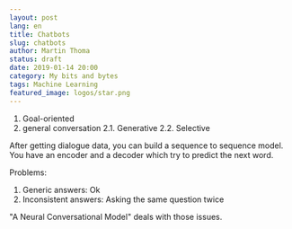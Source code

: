 ```yaml
---
layout: post
lang: en
title: Chatbots
slug: chatbots
author: Martin Thoma
status: draft
date: 2019-01-14 20:00
category: My bits and bytes
tags: Machine Learning
featured_image: logos/star.png
---
```

1. Goal-oriented
2. general conversation
2.1. Generative
2.2. Selective

After getting dialogue data, you can build a sequence to sequence model. You
have an encoder and a decoder which try to predict the next word.

Problems:

1. Generic answers: Ok
2. Inconsistent answers: Asking the same question twice

"A Neural Conversational Model" deals with those issues.
